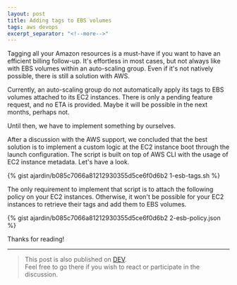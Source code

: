 ```yaml
---
layout: post
title: Adding tags to EBS volumes
tags: aws devops
excerpt_separator: "<!--more-->"
---
```


Tagging all your Amazon resources is a must-have if you want to have an efficient billing follow-up. It's effortless in
most cases, but not always like with EBS volumes within an auto-scaling group. Even if it's not natively possible,
there is still a solution with AWS.

<!--more-->

Currently, an auto-scaling group do not automatically apply its tags to EBS volumes attached to its EC2 instances.
There is only a pending feature request, and no ETA is provided. Maybe it will be possible in the next months, perhaps not.

Until then, we have to implement something by ourselves.

After a discussion with the AWS support, we concluded that the best solution is to implement a custom logic at the
EC2 instance boot through the launch configuration. The script is built on top of AWS CLI with the usage of EC2
instance metadata. Let's have a look.

{% gist ajardin/b085c7066a81212930355d5ce6f0d6b2 1-esb-tags.sh %}

The only requirement to implement that script is to attach the following policy on your EC2 instances. Otherwise, it
won't be possible for your EC2 instances to retrieve their tags and add them to EBS volumes.

{% gist ajardin/b085c7066a81212930355d5ce6f0d6b2 2-esb-policy.json %}

Thanks for reading!

-------------------

> This post is also published on [DEV][1].  
> Feel free to go there if you wish to react or participate in the discussion.

<!-- Resources -->
[1]: https://dev.to/ajardin/adding-tags-to-ebs-volumes-3mio
